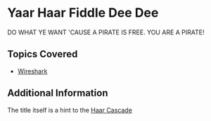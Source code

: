 # Yaar Haar Fiddle Dee Dee
DO WHAT YE WANT 'CAUSE A PIRATE IS FREE. YOU ARE A PIRATE!

## Topics Covered
- [Wireshark](/forensics/what-is-wireshark/)

## Additional Information
The title itself is a hint to the [Haar Cascade](https://docs.opencv.org/3.4/d7/d8b/tutorial_py_face_detection.html)
